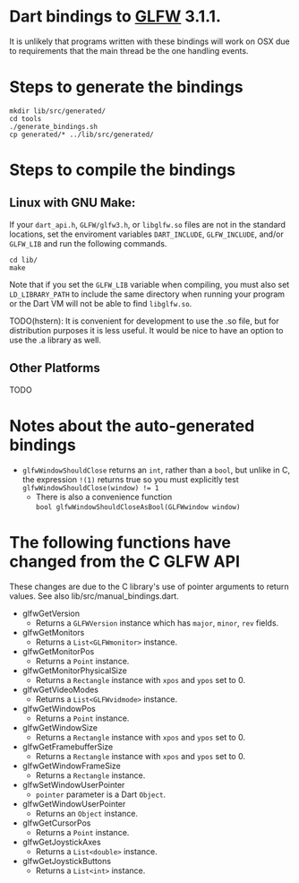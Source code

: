 # Dart bindings to [GLFW](http://glfw.org/) 3.1.1.

It is unlikely that programs written with these bindings will work on OSX due to
requirements that the main thread be the one handling events.

# Steps to generate the bindings
```shell
mkdir lib/src/generated/
cd tools
./generate_bindings.sh
cp generated/* ../lib/src/generated/
```
# Steps to compile the bindings

## Linux with GNU Make:
If your `dart_api.h`, `GLFW/glfw3.h`, or `libglfw.so` files are not in the
standard locations, set the enviroment variables `DART_INCLUDE`, `GLFW_INCLUDE`,
and/or `GLFW_LIB` and run the following commands.

```shell
cd lib/
make
```
Note that if you set the `GLFW_LIB` variable when compiling, you must also set
`LD_LIBRARY_PATH` to include the same directory when running your program or
the Dart VM will not be able to find `libglfw.so`.

TODO(hstern): It is convenient for development to use the .so file,
but for distribution purposes it is less useful. It would be nice to have an
option to use the .a library as well.

## Other Platforms
TODO

# Notes about the auto-generated bindings

- `glfwWindowShouldClose` returns an `int`, rather than a `bool`, but unlike
  in C, the expression `!(1)` returns true so you must explicitly test
    `glfwWindowShouldClose(window) != 1`
  - There is also a convenience function\
      `bool glfwWindowShouldCloseAsBool(GLFWwindow window)`

# The following functions have changed from the C GLFW API
These changes are due to the C library's use of pointer arguments to return
values. See also lib/src/manual\_bindings.dart.

- glfwGetVersion
  - Returns a `GLFWVersion` instance which has `major`, `minor`, `rev` fields.
- glfwGetMonitors
  - Returns a `List<GLFWmonitor>` instance.
- glfwGetMonitorPos
  - Returns a `Point` instance.
- glfwGetMonitorPhysicalSize
  - Returns a `Rectangle` instance with `xpos` and `ypos` set to 0.
- glfwGetVideoModes
  - Returns a `List<GLFWvidmode>` instance.
- glfwGetWindowPos
  - Returns a `Point` instance.
- glfwGetWindowSize
  - Returns a `Rectangle` instance with `xpos` and `ypos` set to 0.
- glfwGetFramebufferSize
  - Returns a `Rectangle` instance with `xpos` and `ypos` set to 0.
- glfwGetWindowFrameSize
  - Returns a `Rectangle` instance.
- glfwSetWindowUserPointer
  - `pointer` parameter is a Dart `Object`.
- glfwGetWindowUserPointer
  - Returns an `Object` instance.
- glfwGetCursorPos
  - Returns a `Point` instance.
- glfwGetJoystickAxes
  - Returns a `List<double>` instance.
- glfwGetJoystickButtons
  - Returns a `List<int>` instance.
